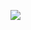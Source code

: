 <img src="https://res.cloudinary.com/dynprvsfg/image/upload/v1738763022/n4hfsunu5sk3hrzlnzrh.png"><img/>
